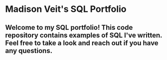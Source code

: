 # Madison Veit's SQL Portfolio

## Welcome to my SQL portfolio! This code repository contains examples of SQL I've written. Feel free to take a look and reach out if you have any questions.
